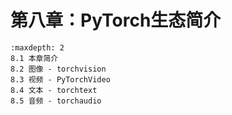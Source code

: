 # 第八章：PyTorch生态简介
```{toctree}
:maxdepth: 2
8.1 本章简介
8.2 图像 - torchvision
8.3 视频 - PyTorchVideo
8.4 文本 - torchtext
8.5 音频 - torchaudio
```